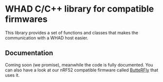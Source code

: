 WHAD C/C++ library for compatible firmwares
===========================================

This library provides a set of functions and classes that makes the communication
with a WHAD host easier.

Documentation
-------------

Coming soon (we promise), meanwhile the code is fully documented. You can also have a
look at our nRF52 compatible firmware called [ButteRFly](https://github.com/whad-team/butterfly) that uses it.
